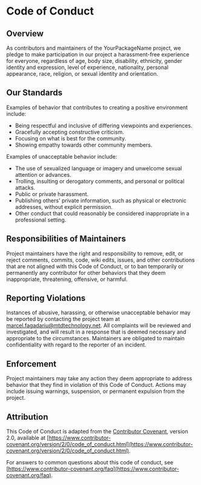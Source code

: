 # Code of Conduct

## Overview

As contributors and maintainers of the YourPackageName project, we pledge to make participation in our project a harassment-free experience for everyone, regardless of age, body size, disability, ethnicity, gender identity and expression, level of experience, nationality, personal appearance, race, religion, or sexual identity and orientation.

## Our Standards

Examples of behavior that contributes to creating a positive environment include:

- Being respectful and inclusive of differing viewpoints and experiences.
- Gracefully accepting constructive criticism.
- Focusing on what is best for the community.
- Showing empathy towards other community members.

Examples of unacceptable behavior include:

- The use of sexualized language or imagery and unwelcome sexual attention or advances.
- Trolling, insulting or derogatory comments, and personal or political attacks.
- Public or private harassment.
- Publishing others' private information, such as physical or electronic addresses, without explicit permission.
- Other conduct that could reasonably be considered inappropriate in a professional setting.

## Responsibilities of Maintainers

Project maintainers have the right and responsibility to remove, edit, or reject comments, commits, code, wiki edits, issues, and other contributions that are not aligned with this Code of Conduct, or to ban temporarily or permanently any contributor for other behaviors that they deem inappropriate, threatening, offensive, or harmful.

## Reporting Violations

Instances of abusive, harassing, or otherwise unacceptable behavior may be reported by contacting the project team at [marcel.fagadariu@mtdtechnology.net](mailto:marcel.fagadariu@mtdtechnology.net). All complaints will be reviewed and investigated, and will result in a response that is deemed necessary and appropriate to the circumstances. Maintainers are obligated to maintain confidentiality with regard to the reporter of an incident.

## Enforcement

Project maintainers may take any action they deem appropriate to address behavior that they find in violation of this Code of Conduct. Actions may include issuing warnings, suspension, or permanent expulsion from the project.

## Attribution

This Code of Conduct is adapted from the [Contributor Covenant](https://www.contributor-covenant.org), version 2.0, available at [https://www.contributor-covenant.org/version/2/0/code_of_conduct.html](https://www.contributor-covenant.org/version/2/0/code_of_conduct.html).

For answers to common questions about this code of conduct, see [https://www.contributor-covenant.org/faq](https://www.contributor-covenant.org/faq).
